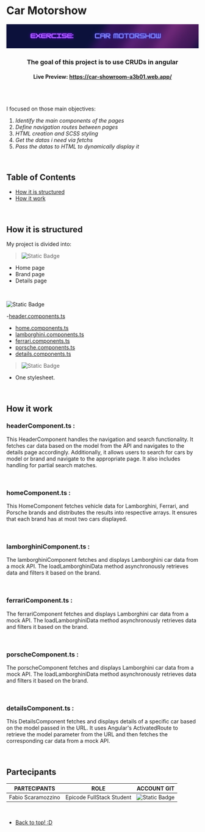 # Car Motorshow

<!-- BANNER DA INSERIRE QUI --> 
<div align="center">
  <img src="./src/assets/img/README_banner.png" alt="banner">
</div>

<!-- piccola descrizione del progetto --> 
<h3 align="center">The goal of this project is to use CRUDs in angular</h3>
<h4 align="center"> Live Preview: <a href="https://car-showroom-a3b01.web.app/">https://car-showroom-a3b01.web.app/</a></h4>

<br>
<!-- SPAZIO DA METTERE + BADGES (dynamic e static) --> 
<!-- https://shields.io/badges // link per creare le badges --> 
<br>

I focused on those main objectives:
1. _Identify the main components of the pages_
2. _Define navigation routes between pages_
3. _HTML creation and SCSS styling_
4. _Get the datas i need via fetchs_
5. _Pass the datas to HTML to dynamically display it_

<br>

## Table of Contents 

- [How it is structured](#How-it-is-structured)
- [How it work](#how-it-work)

<br> 

## How it is structured

My project is divided into:

> ![Static Badge](https://img.shields.io/badge/HTML-black?style=for-the-badge&logo=HTML5)
- Home page
- Brand page
- Details page

<br>

 ![Static Badge](https://img.shields.io/badge/Javascript-black?style=for-the-badge&logo=javascript)
 
-[header.components.ts](#header)
- [home.components.ts](#home)
- [lamborghini.components.ts](#lamborghini)
- [ferrari.components.ts](#ferrari)
- [porsche.components.ts](#porsche)
- [details.components.ts](#details)
  <br>
  
 > ![Static Badge](https://img.shields.io/badge/CSS-black?style=for-the-badge&logo=CSS3)
- One stylesheet.

<br>
  
## How it work


### headerComponent.ts **:**

This HeaderComponent handles the navigation and search functionality. It fetches car data based on the model from the API and navigates to the details page accordingly. Additionally, it allows users to search for cars by model or brand and navigate to the appropriate page. It also includes handling for partial search matches.

<br>

### homeComponent.ts **:**

This HomeComponent fetches vehicle data for Lamborghini, Ferrari, and Porsche brands and distributes the results into respective arrays. It ensures that each brand has at most two cars displayed.

<br>

### lamborghiniComponent.ts **:**

The lamborghiniComponent fetches and displays Lamborghini car data from a mock API. The loadLamborghiniData method asynchronously retrieves data and filters it based on the brand.

<br>

### ferrariComponent.ts **:**

The ferrariComponent fetches and displays Lamborghini car data from a mock API. The loadLamborghiniData method asynchronously retrieves data and filters it based on the brand.

<br> 

### porscheComponent.ts **:**

The porscheComponent fetches and displays Lamborghini car data from a mock API. The loadLamborghiniData method asynchronously retrieves data and filters it based on the brand.

<br> 

### detailsComponent.ts **:**

This DetailsComponent fetches and displays details of a specific car based on the model passed in the URL. It uses Angular's ActivatedRoute to retrieve the model parameter from the URL and then fetches the corresponding car data from a mock API.

<br> 

## Partecipants

| PARTECIPANTS       | ROLE                      | ACCOUNT GIT                                                                                     |
| ------------------ | ------------------------- | ----------------------------------------------------------------------------------------------- |
| Fabio Scaramozzino | Epicode FullStack Student | ![Static Badge](https://img.shields.io/badge/Faffo96-%233eb752?style=for-the-badge&logo=github) |

<br>

- [Back to top! :D](#CRUDazon)







